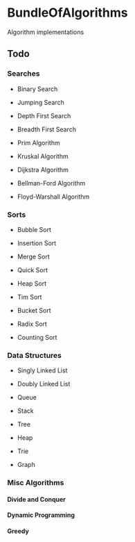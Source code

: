 # BundleOfAlgorithms

Algorithm implementations

## Todo

### Searches
- Binary Search
- Jumping Search

- Depth First Search
- Breadth First Search

- Prim Algorithm
- Kruskal Algorithm
- Dijkstra Algorithm
- Bellman-Ford Algorithm
- Floyd-Warshall Algorithm

### Sorts
- Bubble Sort
- Insertion Sort

- Merge Sort
- Quick Sort
- Heap Sort
- Tim Sort

- Bucket Sort
- Radix Sort
- Counting Sort

### Data Structures
- Singly Linked List
- Doubly Linked List
- Queue
- Stack

- Tree
- Heap
- Trie
- Graph

### Misc Algorithms

#### Divide and Conquer

#### Dynamic Programming

#### Greedy

